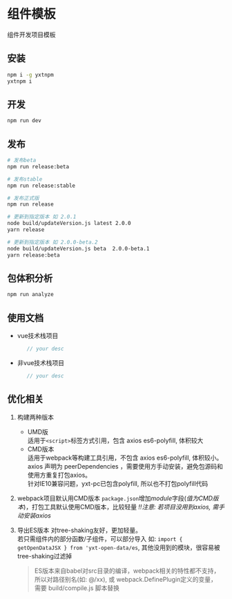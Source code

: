 # 组件模板
组件开发项目模板

## 安装

```bash
npm i -g yxtnpm
yxtnpm i
```

## 开发

```bash
npm run dev
```

## 发布

```bash
# 发布beta
npm run release:beta

# 发布stable
npm run release:stable

# 发布正式版
npm run release

# 更新到指定版本 如 2.0.1
node build/updateVersion.js latest 2.0.0
yarn release

# 更新到指定版本 如 2.0.0-beta.2
node build/updateVersion.js beta  2.0.0-beta.1
yarn release:beta

```

## 包体积分析

```bash
npm run analyze
```


## 使用文档

- vue技术栈项目
   ```js
      // your desc
   ```
- 非vue技术栈项目
   ```js
      // your desc
   ```

## 优化相关

1. 构建两种版本
   - UMD版  
      适用于`<script>`标签方式引用，包含 axios es6-polyfill, 体积较大
   - CMD版本  
      适用于webpack等构建工具引用，不包含 axios es6-polyfill, 体积较小。  
      axios 声明为 peerDependencies ，需要使用方手动安装，避免包源码和使用方重复打包axios。  
      针对IE10兼容问题，yxt-pc已包含polyfill, 所以也不打包polyfill代码
2. webpack项目默认用CMD版本 
   `package.json`增加*module*字段(*值为CMD版本*)，打包工具默认使用CMD版本，比较轻量 *!!注意: 若项目没用到axios, 需手动安装axios* 
3. 导出ES版本 
   对tree-shaking友好，更加轻量。  
   若只需组件内的部分函数/子组件，可以部分导入 如: `import { getOpenDataJSX } from 'yxt-open-data/es`, 其他没用到的模块，很容易被tree-shaking过滤掉

   > ES版本来自babel对src目录的编译，webpack相关的特性都不支持，  
   > 所以对路径别名(如: @/xx), 或 webpack.DefinePlugin定义的变量，  
   > 需要 build/compile.js 脚本替换  
